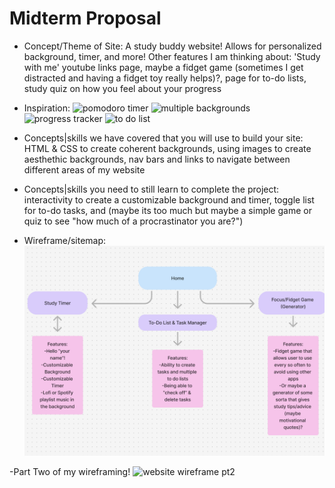 # Midterm Proposal
- Concept/Theme of Site: A study buddy website! Allows for personalized background, timer, and more! Other features I am thinking about: 'Study with me' youtube links page, maybe a fidget game (sometimes I get distracted and having a fidget toy really helps)?, page for to-do lists, study quiz on how you feel about your progress
- Inspiration:
	![pomodoro timer](https://preview.atlaq.com/aa3535d92d40f7b71b337fe13b5ee7a2_studywithme.io.png)
    ![multiple backgrounds](https://studywithme.io/aesthetic-pomodoro-timer/5d7815a1b9d45ab32671.png)
    ![progress tracker](https://uploads-ssl.webflow.com/604e1492fc9c578db820da1e/60c622867509fd3c1e43d965_demo.png)
    ![to do list](https://marketplace.canva.com/EAEmXkEJwrY/1/0/1131w/canva-soft-muted-colours-floral-to-do-list-planner-CMKQ32xZMVQ.jpg)
- Concepts|skills we have covered that you will use to build your site: HTML & CSS to create coherent backgrounds, using images to create aesthethic backgrounds, nav bars and links to navigate between different areas of my website
- Concepts|skills you need to still learn to complete the project: interactivity to create a customizable background and timer, toggle list for to-do tasks, and (maybe its too much but maybe a simple game or quiz to see "how much of a procrastinator you are?")

- Wireframe/sitemap:
![website wireframe](productivityWeb.png)


-Part Two of my wireframing!
![website wireframe pt2](/Users/sashajacob/Desktop/webDev/Week7/week6pt2HW/Gallery/img/wireframeSketch.jpg)
